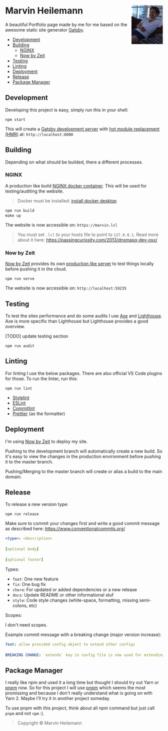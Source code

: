 <h1 align="left">
  <img align="right" src="./static/me.gif" width="100" />
  <b>Marvin Heilemann</b>
</h1>

A beautiful Portfolio page made by me for me based on the awesome static site generator
[Gatsby](https://www.gatsbyjs.org/).

- [Development](#development)
- [Building](#building)
  - [NGINX](#nginx)
  - [Now by Zeit](#now-by-zeit)
- [Testing](#testing)
- [Linting](#linting)
- [Deployment](#deployment)
- [Release](#release)
- [Package Manager](#package-manager)

## Development

Developing this project is easy, simply run this in your shell:

```
npm start
```

This will create a
[Gatsby development server](https://www.gatsbyjs.org/docs/gatsby-cli/#develop) with
[hot module replacement (HMR)](https://webpack.js.org/concepts/hot-module-replacement/)
at: `http://localhost:8000`

## Building

Depending on what should be builded, there a different processes.

### NGINX

A production like build [NGINX docker container](https://hub.docker.com/_/nginx). This
will be used for testing/auditing the website.

> Docker must be installed: [install docker desktop](https://docs.docker.com/install/)

```
npm run build
make up
```

The website is now accessible on: `https://marvin.lcl`

> You must set `.lcl` to your hosts file to point to `127.0.0.1`. Read more about it here:
> https://passingcuriosity.com/2013/dnsmasq-dev-osx/

### Now by Zeit

[Now by Zeit](https://zeit.co/home) provides its own
[production like server](https://zeit.co/docs/now-cli#commands/dev) to test things locally
before pushing it in the cloud.

```
npm run serve
```

The website is now accessible on: `http://localhost:59235`

## Testing

To test the sites performance and do some audits I use [Axe](https://www.deque.com/axe/)
and [Lighthouse](https://github.com/GoogleChrome/lighthouse/). Axe is more specific than
Lighthouse but Lighthouse provides a good overview.

[TODO] update testing section

```
npm run audit
```

## Linting

For linting I use the below packages. There are also official VS Code plugins for those.
To run the linter, run this:

```
npm run lint
```

- [Stylelint](https://stylelint.io/)
- [ESLint](https://eslint.org/)
- [Commitlint](https://commitlint.js.org/)
- [Prettier](https://prettier.io/) (as the formatter)

## Deployment

I'm using [Now by Zeit](https://zeit.co/home) to deploy my site.

Pushing to the development branch will automatically create a new build. So it's easy to
view the changes in the production environment before pushing it to the master branch.

Pushing/Merging to the master branch will create or alias a build to the main domain.

## Release

To release a new version type:

```
npm run release
```

Make sure to commit your changes first and write a good commit message as described here:
https://www.conventionalcommits.org/

```yml
<type>: <description>

[optional body]

[optional footer]
```

Types:

- `feat`: One new feature
- `fix`: One bug fix
- `chore`: For updated or added dependencies or a new release
- `docs`: Update README or other informational stuf
- `style`: Code style changes (white-space, formatting, missing semi-colons, etc)

Scopes:

I don't need scopes.

Example commit message with a breaking change (major version increase):

```yml
feat: allow provided config object to extend other configs

BREAKING CHANGE: `extends` key in config file is now used for extending other config files
```

## Package Manager

I really like npm and used it a long time but thought I should try out Yarn or
[pnpm](https://pnpm.js.org/) now. So for this project I will use
[pnpm](https://pnpm.js.org/) which seems the most promissing and because I don't really
understand what is going on with Yarn 2. Maybe I'll try it in another project someday.

To use pnpm with this project, think about all npm command but just call `pnpm` and not
`npm` :).

> Copyright © Marvin Heilemann
